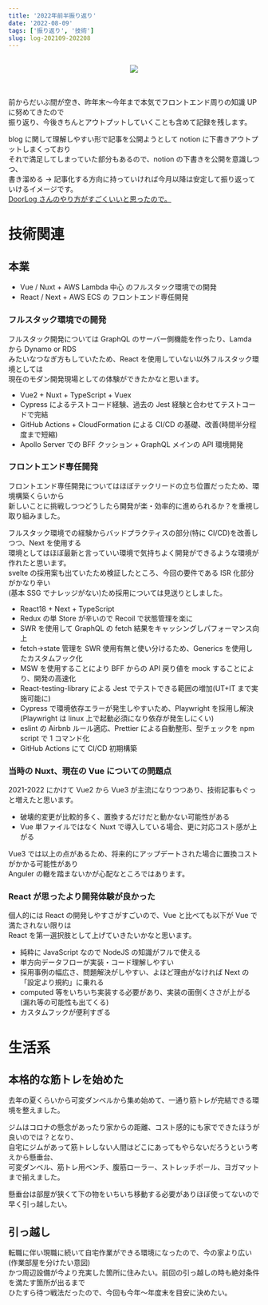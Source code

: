 ```yaml
---
title: '2022年前半振り返り'
date: '2022-08-09'
tags: ['振り返り', '技術']
slug: log-202109-202208
---
```


<br>
<div align="center">
    <img src="../images/posts-image/2022-08-09.jpg">
</div>
<br><br>

前からだいぶ間が空き、昨年末～今年まで本気でフロントエンド周りの知識 UP に努めてきたので<br>
振り返り、今後きちんとアウトプットしていくことも含めて記録を残します。

blog に関して理解しやすい形で記事を公開ようとして notion に下書きアウトプットしまくっており<br>
それで満足してしまっていた部分もあるので、notion の下書きを公開を意識しつつ、<br>
書き溜める → 記事化する方向に持っていければ今月以降は安定して振り返っていけるイメージです。<br>
[DoorLog さんのやり方がすごくいいと思ったので。](https://toshi0607.com/)

# 技術関連

## 本業

- Vue / Nuxt + AWS Lambda 中心 のフルスタック環境での開発
- React / Next + AWS ECS の フロントエンド専任開発

### フルスタック環境での開発


フルスタック開発については GraphQL のサーバー側機能を作ったり、Lamda から Dynamo or RDS<br>
みたいなつなぎ方もしていたため、React を使用していない以外フルスタック環境としては<br>
現在のモダン開発現場としての体験ができたかなと思います。

- Vue2 + Nuxt + TypeScript + Vuex
- Cypress によるテストコード経験、過去の Jest 経験と合わせてテストコードで完結
- GitHub Actions + CloudFormation による CI/CD の基礎、改善(時間半分程度まで短縮)
- Apollo Server での BFF クッション + GraphQL メインの API 環境開発

### フロントエンド専任開発


フロントエンド専任開発についてはほぼテックリードの立ち位置だったため、環境構築くらいから<br>
新しいことに挑戦しつつどうしたら開発が楽・効率的に進められるか？を重視し取り組みました。<br>

フルスタック環境での経験からバッドプラクティスの部分(特に CI/CD)を改善しつつ、Next を使用する<br>
環境としてはほぼ最新と言っていい環境で気持ちよく開発ができるような環境が作れたと思います。<br>
svelte の採用案も出ていたため検証したところ、今回の要件である ISR 化部分がかなり辛い<br>
(基本 SSG でナレッジがない)ため採用については見送りとしました。

- React18 + Next + TypeScript
- Redux の単 Store が辛いので Recoil で状態管理を楽に
- SWR を使用して GraphQL の fetch 結果をキャッシングしパフォーマンス向上
- fetch→state 管理を SWR 使用有無と使い分けるため、Generics を使用したカスタムフック化
- MSW を使用することにより BFF からの API 戻り値を mock することにより、開発の高速化
- React-testing-library による Jest でテストできる範囲の増加(UT+IT まで実施可能に)
- Cypress で環境依存エラーが発生しやすいため、Playwright を採用し解決<br>(Playwright は linux 上で起動必須になり依存が発生しにくい)
- eslint の Airbnb ルール適応、Prettier による自動整形、型チェックを npm script で 1 コマンド化
- GitHub Actions にて CI/CD 初期構築

### 当時の Nuxt、現在の Vue についての問題点

2021-2022 にかけて Vue2 から Vue3 が主流になりつつあり、技術記事もぐっと増えたと思います。

- 破壊的変更が比較的多く、置換するだけだと動かない可能性がある
- Vue 単ファイルではなく Nuxt で導入している場合、更に対応コスト感が上がる

Vue3 では以上の点があるため、将来的にアップデートされた場合に置換コストがかかる可能性があり<br>
Anguler の轍を踏まないかが心配なところではあります。

### React が思ったより開発体験が良かった

個人的には React の開発しやすさがすごいので、Vue と比べても以下が Vue で満たされない限りは<br>
React を第一選択肢として上げていきたいかなと思います。

- 純粋に JavaScript なので NodeJS の知識がフルで使える
- 単方向データフローが実装・コード理解しやすい
- 採用事例の幅広さ、問題解決がしやすい、よほど理由がなければ Next の「設定より規約」に乗れる
- computed 等をいちいち実装する必要があり、実装の面倒くささが上がる(漏れ等の可能性も出てくる)
- カスタムフックが便利すぎる

# 生活系

## 本格的な筋トレを始めた

去年の夏くらいから可変ダンベルから集め始めて、一通り筋トレが完結できる環境を整えました。

ジムはコロナの懸念があったり家からの距離、コスト感的にも家でできたほうが良いのでは？となり、<br>
自宅にジムがあって筋トレしない人間はどこにあってもやらないだろうという考えから懸垂台、<br>
可変ダンベル、筋トレ用ベンチ、腹筋ローラー、ストレッチポール、ヨガマットまで揃えました。

懸垂台は部屋が狭くて下の物をいちいち移動する必要がありほぼ使ってないので早く引っ越したい。

## 引っ越し

転職に伴い現職に続いて自宅作業ができる環境になったので、今の家より広い(作業部屋を分けたい意図)<br>
かつ周辺設備が今より充実した箇所に住みたい。前回の引っ越しの時も絶対条件を満たす箇所が出るまで<br>
ひたすら待つ戦法だったので、今回も今年～年度末を目安に決めたい。
